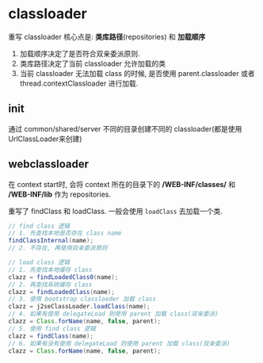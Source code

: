 # classloader

重写 classloader 核心点是: **类库路径**(repositories) 和 **加载顺序**

1. 加载顺序决定了是否符合双亲委派原则.
2. 类库路径决定了当前 classloader 允许加载的类
3. 当前 classloader 无法加载 class 的时候, 是否使用 parent.classloader 或者 thread.contextClassloader 进行加载.

## init

通过 common/shared/server 不同的目录创建不同的 classloader(都是使用UrlClassLoader来创建)

## webclassloader

在 context start时, 会将 context 所在的目录下的 **/WEB-INF/classes/** 和 **/WEB-INF/lib** 作为 repositories.

重写了 findClass 和 loadClass. 一般会使用 `loadClass` 去加载一个类.

``` java
// find class 逻辑
// 1. 先查找本地是否存在 class name
findClassInternal(name);
// 2. 不存在, 再使用双亲委派原则

// load class 逻辑
// 1. 先查找本地缓存 class
clazz = findLoadedClass0(name);
// 2. 再查找系统缓存 class
clazz = findLoadedClass(name);
// 3. 使用 bootstrap classloader 加载 class
clazz = j2seClassLoader.loadClass(name);
// 4. 如果有使用 delegateLoad 则使用 parent 加载 class(双亲委派)
clazz = Class.forName(name, false, parent);
// 5. 使用 find class 逻辑
clazz = findClass(name);
// 6. 如果有没有使用 delegateLoad 则使用 parent 加载 class(双亲委派)
clazz = Class.forName(name, false, parent);
```

